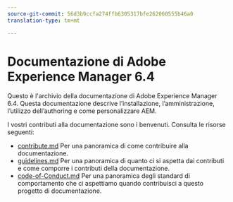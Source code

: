 ```yaml
---
source-git-commit: 56d3b9ccfa274ffb6305317bfe262060555b46a0
translation-type: tm+mt

---
```

# Documentazione di Adobe Experience Manager 6.4

Questo è l&#39;archivio della documentazione di Adobe Experience Manager 6.4. Questa documentazione descrive l’installazione, l’amministrazione, l’utilizzo dell’authoring e come personalizzare AEM.

I vostri contributi alla documentazione sono i benvenuti. Consulta le risorse seguenti:

* [contribute.md](contributing.md) Per una panoramica di come contribuire alla documentazione.
* [guidelines.md](guidelines.md) Per una panoramica di quanto ci si aspetta dai contributi e come comporre i contributi della documentazione.
* [code-of-Conduct.md](code-of-conduct.md) Per una panoramica degli standard di comportamento che ci aspettiamo quando contribuisci a questo progetto di documentazione.


